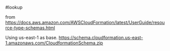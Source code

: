 #lookup

from <https://docs.aws.amazon.com/AWSCloudFormation/latest/UserGuide/resource-type-schemas.html>

Using us-east-1 as base.
<https://schema.cloudformation.us-east-1.amazonaws.com/CloudformationSchema.zip>
